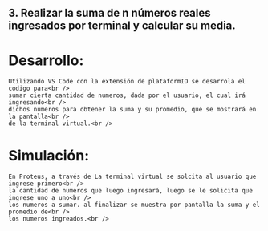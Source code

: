 
## 3. Realizar la suma de n números reales ingresados por terminal y calcular su media.

# Desarrollo:
	Utilizando VS Code con la extensión de plataformIO se desarrola el codigo para<br />
	sumar cierta cantidad de numeros, dada por el usuario, el cual irá ingresando<br />
	dichos numeros para obtener la suma y su promedio, que se mostrará en la pantalla<br />
	de la terminal virtual.<br />
# Simulación:	
	En Proteus, a través de La terminal virtual se solcita al usuario que ingrese primero<br />
	la cantidad de numeros que luego ingresará, luego se le solicita que ingrese uno a uno<br />
	los numeros a sumar. al finalizar se muestra por pantalla la suma y el promedio de<br />
	los numeros ingreados.<br />